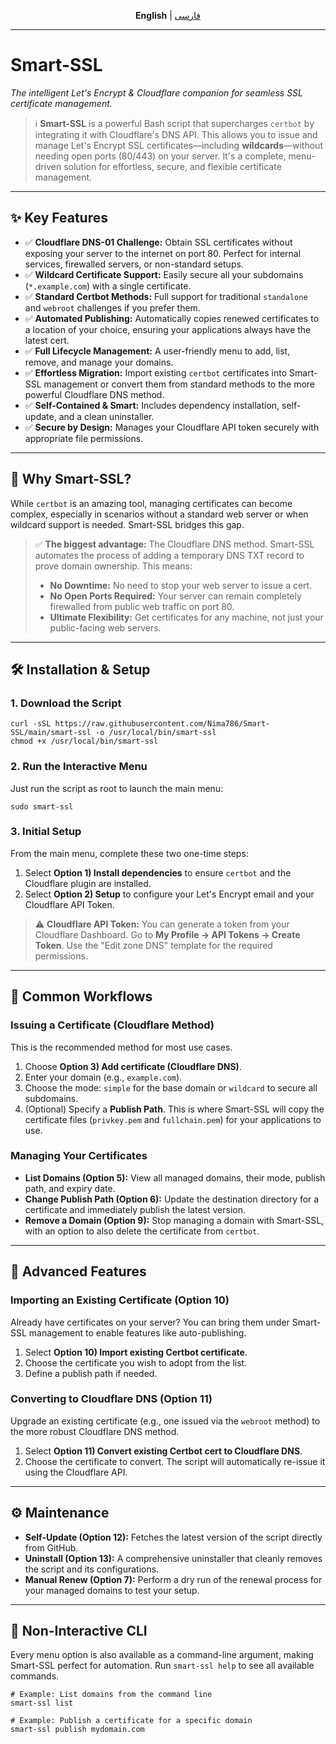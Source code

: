 <p align="center">
  <b>English</b> | <a href="README.fa.md">فارسی</a>
</p>
<hr>


# Smart-SSL

_The intelligent Let's Encrypt & Cloudflare companion for seamless SSL certificate management._

> ℹ️ **Smart-SSL** is a powerful Bash script that supercharges `certbot` by integrating it with Cloudflare's DNS API. This allows you to issue and manage Let's Encrypt SSL certificates—including **wildcards**—without needing open ports (80/443) on your server. It's a complete, menu-driven solution for effortless, secure, and flexible certificate management.

- - -

## ✨ Key Features

*   ✅ **Cloudflare DNS-01 Challenge:** Obtain SSL certificates without exposing your server to the internet on port 80. Perfect for internal services, firewalled servers, or non-standard setups.
*   ✅ **Wildcard Certificate Support:** Easily secure all your subdomains (`*.example.com`) with a single certificate.
*   ✅ **Standard Certbot Methods:** Full support for traditional `standalone` and `webroot` challenges if you prefer them.
*   ✅ **Automated Publishing:** Automatically copies renewed certificates to a location of your choice, ensuring your applications always have the latest cert.
*   ✅ **Full Lifecycle Management:** A user-friendly menu to add, list, remove, and manage your domains.
*   ✅ **Effortless Migration:** Import existing `certbot` certificates into Smart-SSL management or convert them from standard methods to the more powerful Cloudflare DNS method.
*   ✅ **Self-Contained & Smart:** Includes dependency installation, self-update, and a clean uninstaller.
*   ✅ **Secure by Design:** Manages your Cloudflare API token securely with appropriate file permissions.

- - -

## 🚀 Why Smart-SSL?

While `certbot` is an amazing tool, managing certificates can become complex, especially in scenarios without a standard web server or when wildcard support is needed. Smart-SSL bridges this gap.

> ✅ **The biggest advantage:** The Cloudflare DNS method. Smart-SSL automates the process of adding a temporary DNS TXT record to prove domain ownership. This means:
> 
> *   **No Downtime:** No need to stop your web server to issue a cert.
> *   **No Open Ports Required:** Your server can remain completely firewalled from public web traffic on port 80.
> *   **Ultimate Flexibility:** Get certificates for any machine, not just your public-facing web servers.

- - -

## 🛠️ Installation & Setup

### 1\. Download the Script

```
curl -sSL https://raw.githubusercontent.com/Nima786/Smart-SSL/main/smart-ssl -o /usr/local/bin/smart-ssl
chmod +x /usr/local/bin/smart-ssl
```

### 2\. Run the Interactive Menu

Just run the script as root to launch the main menu:

```
sudo smart-ssl
```

### 3\. Initial Setup

From the main menu, complete these two one-time steps:

1.  Select **Option 1) Install dependencies** to ensure `certbot` and the Cloudflare plugin are installed.
2.  Select **Option 2) Setup** to configure your Let's Encrypt email and your Cloudflare API Token.

> ⚠️ **Cloudflare API Token:** You can generate a token from your Cloudflare Dashboard. Go to **My Profile → API Tokens → Create Token**. Use the "Edit zone DNS" template for the required permissions.

- - -

## 📖 Common Workflows

### Issuing a Certificate (Cloudflare Method)

This is the recommended method for most use cases.

1.  Choose **Option 3) Add certificate (Cloudflare DNS)**.
2.  Enter your domain (e.g., `example.com`).
3.  Choose the mode: `simple` for the base domain or `wildcard` to secure all subdomains.
4.  (Optional) Specify a **Publish Path**. This is where Smart-SSL will copy the certificate files (`privkey.pem` and `fullchain.pem`) for your applications to use.

### Managing Your Certificates

*   **List Domains (Option 5):** View all managed domains, their mode, publish path, and expiry date.
*   **Change Publish Path (Option 6):** Update the destination directory for a certificate and immediately publish the latest version.
*   **Remove a Domain (Option 9):** Stop managing a domain with Smart-SSL, with an option to also delete the certificate from `certbot`.

- - -

## 🔮 Advanced Features

### Importing an Existing Certificate (Option 10)

Already have certificates on your server? You can bring them under Smart-SSL management to enable features like auto-publishing.

1.  Select **Option 10) Import existing Certbot certificate**.
2.  Choose the certificate you wish to adopt from the list.
3.  Define a publish path if needed.

### Converting to Cloudflare DNS (Option 11)

Upgrade an existing certificate (e.g., one issued via the `webroot` method) to the more robust Cloudflare DNS method.

1.  Select **Option 11) Convert existing Certbot cert to Cloudflare DNS**.
2.  Choose the certificate to convert. The script will automatically re-issue it using the Cloudflare API.

- - -

## ⚙️ Maintenance

*   **Self-Update (Option 12):** Fetches the latest version of the script directly from GitHub.
*   **Uninstall (Option 13):** A comprehensive uninstaller that cleanly removes the script and its configurations.
*   **Manual Renew (Option 7):** Perform a dry run of the renewal process for your managed domains to test your setup.

- - -

## 🤖 Non-Interactive CLI

Every menu option is also available as a command-line argument, making Smart-SSL perfect for automation. Run `smart-ssl help` to see all available commands.

```
# Example: List domains from the command line
smart-ssl list

# Example: Publish a certificate for a specific domain
smart-ssl publish mydomain.com
```
